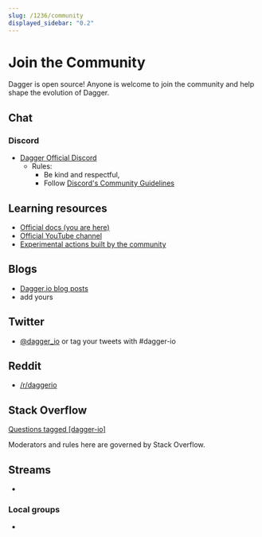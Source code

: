 ```yaml
---
slug: /1236/community
displayed_sidebar: "0.2"
---
```


# Join the Community

Dagger is open source! Anyone is welcome to join the community and help shape the evolution of Dagger.

## Chat

### Discord

 * [Dagger Official Discord](https://discord.gg/dagger-io)
   - Rules:
     - Be kind and respectful,
     - Follow [Discord's Community Guidelines](https://discord.com/new/guidelines)

## Learning resources

 * [Official docs (you are here)](https://docs.dagger.io/)
 * [Official YouTube channel](https://www.youtube.com/channel/UCVM5UxpF_nzpOsXHShmaqmw/)
 * [Experimental actions built by the community](https://github.com/dagger/dagger/tree/main/pkg/universe.dagger.io/x)

## Blogs

 * [Dagger.io blog posts](https://dagger.io/blog)
 * add yours

## Twitter

 * [@dagger_io](https://twitter.com/dagger_io) or tag your tweets with #dagger-io

## Reddit

 * [/r/daggerio](https://www.reddit.com/r/daggerio) 

## Stack Overflow

[Questions tagged [dagger-io]](https://stackoverflow.com/questions/tagged/dagger_io)

Moderators and rules here are governed by Stack Overflow.

## Streams

 *

### Local groups

 * 